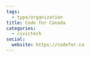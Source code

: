 ```yaml
---
tags:
  - type/organization
title: Code for Canada
categories:
  - civictech
social:
  website: https://codefor.ca
---
```

